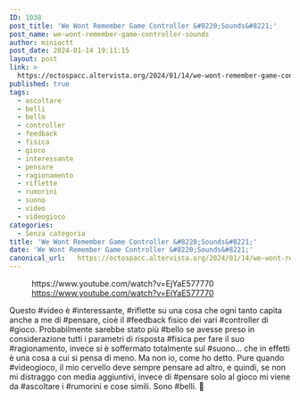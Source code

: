 ```yaml
---
ID: 1038
post_title: 'We Wont Remember Game Controller &#8220;Sounds&#8221;'
post_name: we-wont-remember-game-controller-sounds
author: minioctt
post_date: 2024-01-14 19:11:15
layout: post
link: >
  https://octospacc.altervista.org/2024/01/14/we-wont-remember-game-controller-sounds/
published: true
tags:
  - ascoltare
  - belli
  - bello
  - controller
  - feedback
  - fisica
  - gioco
  - interessante
  - pensare
  - ragionamento
  - riflette
  - rumorini
  - suono
  - video
  - videogioco
categories:
  - Senza categoria
title: 'We Wont Remember Game Controller &#8220;Sounds&#8221;'
date: 'We Wont Remember Game Controller &#8220;Sounds&#8221;'
canonical_url:   https://octospacc.altervista.org/2024/01/14/we-wont-remember-game-controller-sounds/
---
```

<!-- wp:embed {"url":"https://www.youtube.com/watch?v=EjYaE577770","providerNameSlug":"youtube","responsive":true} -->
<figure class="wp-block-embed is-provider-youtube wp-block-embed-youtube"><div class="wp-block-embed__wrapper">
https://www.youtube.com/watch?v=EjYaE577770
</div><figcaption class="wp-element-caption"><a href="https://www.youtube.com/watch?v=EjYaE577770">https://www.youtube.com/watch?v=EjYaE577770</a></figcaption></figure>
<!-- /wp:embed -->

<!-- wp:paragraph -->
<p></p>
<!-- /wp:paragraph -->

<!-- wp:paragraph -->
<p>Questo #video è #interessante, #riflette su una cosa che ogni tanto capita anche a me di #pensare, cioè il #feedback fisico dei vari #controller di #gioco. Probabilmente sarebbe stato più #bello se avesse preso in considerazione tutti i parametri di risposta #fisica per fare il suo #ragionamento, invece si è soffermato totalmente sul #suono... che in effetti è una cosa a cui si pensa di meno. Ma non io, come ho detto. Pure quando #videogioco, il mio cervello deve sempre pensare ad altro, e quindi, se non mi distraggo con media aggiuntivi, invece di #pensare solo al gioco mi viene da #ascoltare i #rumorini e cose simili. Sono #belli. 🎰</p>
<!-- /wp:paragraph -->